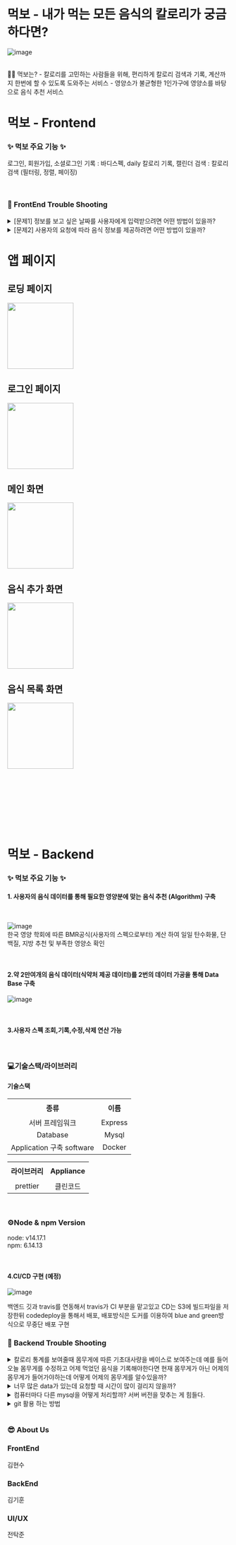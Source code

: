 # **먹보**  - 내가 먹는 모든 음식의 칼로리가 궁금하다면?

![image](https://user-images.githubusercontent.com/91061890/173198303-8abb284a-6603-4647-a55c-48a04464f169.png)
  
</br>
🧚‍♀️ 먹보는?
- 칼로리를 고민하는 사람들을 위해, 편리하게 칼로리 검색과 기록, 계산까지 한번에 할 수 있도록 도와주는 서비스
- 영양소가 불균형한 1인가구에 영양소를 바탕으로 음식 추천 서비스
</br>

# 먹보 - Frontend
### &#10024; 먹보 주요 기능 &#10024;
로그인, 회원가입, 소셜로그인
기록 : 바디스펙, daily 칼로리 기록, 캘린더
검색 : 칼로리 검색 (필터링, 정렬, 페이징)

</br>

### &#127919; FrontEnd Trouble Shooting
  
  
<details>
<summary>[문제1] 정보를 보고 싶은 날짜를 사용자에게 입력받으려면 어떤 방법이 있을까?</summary>
<div markdown="1">       

  </br>[해결1] 1-12월에 해당하는 버튼과 1-31일에 해당하는 버튼을 만들어 각각 스크롤뷰에 넣고 사용자가 원하는 월, 일을 선택할 수 있게 하자.
  </br>[문제1-1] 버튼들이 너무 많아지고 해당 버튼에 각각 이벤트를 정의하기 위한 코드들이 과도하게 사용 됨
  </br>[문제1-2]다른 액티비티로 날짜 데이터를 넘겨줄 때, 형식을 각각 맞춰야 하는 문제가 있음
  </br>[해결1-1, 1-2] 위 문제를 해결하기 위해 캘린더뷰를 사용 → 캘린더뷰를 통해 사용자에게 날짜를 입력받고, 년/월/일을 각각의 변수에 담아서 사용함으로 문제 해결
  
</div>
</details>

<details>
<summary>[문제2] 사용자의 요청에 따라 음식 정보를 제공하려면 어떤 방법이 있을까?</summary>
<div markdown="1">       

  </br>[문제2-1] 기술적 문제
  </br>[해결2-1] BufferedReader, InputStreamReader, java.net.URL을 사용해서 공공데이터를 받아 오자
  </br>[문제2-1-1] 데이터를 받아와 사용할 수 있지만 DB에 정보를 적재하고자 할때 사용할 수 없음
  </br></br>DB에 사용자의 정보 및 응답을 적재할 수 없을까?
  </br>[해결2-1-1] Retrofit을 통해 서버와 GET, POST, PATCH, DELETE로 연결하여 데이터를 주고 받을 수 있도록 수정
  </br>
  </br>[문제2-2] 서버적 문제
  </br>[해결2-2] 공공데이터를 받아오자
  </br>[문제2-2-1] 식품의약품안전처 공공데이터 서버에 요청 시, 응답까지 과도한 시간이 소요 됨
  </br></br>같은 데이터를 더 빨리 받아올 수 없을까?
  </br>[해결2-2-1] 공공데이터 포털에서 같은 데이터를 제공함(식품의약품안전처 대비 1/10이하 수준으로 빠른 응답이 가능함)
  </br>[문제2-2-2] 서버 상황에 따라 응답시간의 표준편차가 커서 사용자에게 실시간으로 피드백을 줄 수 없는 문제가 생김
  </br></br>공공데이터 포털 서버 상황에 구애받지 않고 데이터를 실시간으로 제공할 수 없을까?
  </br>[해결2-2-2] 필요한 데이터를 DB에 정규화 시켜 사용함으로써 사용자에게 실시간 피드백 가능
  
</div>
</details>

# 앱 페이지

## 로딩 페이지
<img width="150" src="https://user-images.githubusercontent.com/91061890/173192506-8be6c84b-57dd-4cf0-9e33-5338efbf8ee6.png"></img>

## 로그인 페이지

<img width="150" src="https://user-images.githubusercontent.com/91061890/173192491-a02d9803-7453-4bce-add6-8d22a1579d58.png"></img>

## 메인 화면
<img width="150" src="https://user-images.githubusercontent.com/91061890/173192522-28d6d842-7474-4843-aab5-068f637c543e.png"></img>

## 음식 추가 화면
<img width="150" src="https://user-images.githubusercontent.com/91061890/173192530-95f92800-4020-42e7-9556-dffeaaa88b0c.png"></img>

## 음식 목록 화면
<img width="150" src="http://user-images.githubusercontent.com/91061890/173192548-85249d65-96c5-4165-8895-bdacf2758604.png"></img>



</br></br></br></br></br></br></br>

# 먹보 - Backend

### &#10024; 먹보 주요 기능 &#10024;
#### 1. 사용자의 음식 데이터를 통해 필요한 영양분에 맞는 음식 추천 (Algorithm) 구축

</br>

![image](https://user-images.githubusercontent.com/91061890/172547686-f17daff9-fd98-4e73-a158-e09fc579df59.png)
<br>한국 영양 학회에 따른 BMR공식(사용자의 스펙으로부터) 계산 하여 일일 탄수화물, 단백질, 지방 추천 및 부족한 영양소 확인

</br>


#### 2.약 2만여개의 음식 데이터(식약처 제공 데이터)를 2번의 데이터 가공을 통해 Data Base 구축
![image](https://user-images.githubusercontent.com/91061890/172547193-27c289df-8927-4798-a699-8af654cc5cbf.png)


</br>


#### 3.사용자 스펙 조회,기록,수정,삭제 연산 가능



</br>

### &#128187;기술스택/라이브러리
#### 기술스택
<table width = "200" style="text-align:center;" >
  <tr>
    <th height = "40"> 종류</th>
    <th height = "40">이름</th>

  </tr>
  <tr>
    <td>서버 프레임워크</td>
    <td>Express</td>
  </tr>
  <tr>
    <td >Database</td>
    <td>Mysql</td>
  </tr>
  <tr>
    <td >Application 구축 software</td>
    <td>Docker</td>
  </tr>
  
  <table width = "200" style="text-align:center;" >
  <tr>
    <th height = "40">라이브러리</th>
    <th height = "40">Appliance</th>
    <tr>
    <td>prettier</td>
    <td> 클린코드 </td>
  </tr>
  </table>
  
  
</br>




### ⚙Node & npm Version
node: v14.17.1  
npm: 6.14.13  
  
  
</br>

#### 4.CI/CD 구현 (예정)
![image](https://user-images.githubusercontent.com/91061890/173294436-52f23ecd-ff42-4ef6-9549-43dd668a9d10.png)

백엔드 깃과 travis를 연동해서 travis가 CI 부분을 맡고있고 CD는 S3에 빌드파일을 저장한뒤 codedeploy을 통해서 배포, 배포방식은 도커를 이용하여 blue and green방식으로 무중단 배포 구현


### &#127919; Backend Trouble Shooting
  
  
<details>
<summary>칼로리 통계를 보여줄때 몸무게에 따른 기초대사량을 베이스로 보여주는데 예를 들어 오늘 몸무게를 수정하고 어제 먹었던 음식을 기록해야한다면 현재 몸무게가 아닌 어제의 몸무게가 들어가야하는데 어떻게 어제의 몸무게를 알수있을까?</summary>
<div markdown="1">       

  </br>몸무게를 수정할때마다 수정한 날짜와 몸무게를 같이 저장을 하자.
  
</div>
</details>

<details>
<summary>너무 많은 data가 있는데 요청할 때 시간이 많이 걸리지 않을까?</summary>
<div markdown="1">       

  </br>첫번째로 Database를 OpenApi를 통해서 받아서 정규화 한다(사용)
  </br>
  두번째로 data를 openapi해서 전체를 받아서 정규화를 한다.
  -> 첫번째 방법이 효율적이다. 애초에 받을 때 조건을 걸어서 받는다 
 
  
  
</div>
</details>

<details>
<summary>컴퓨터마다 다른 mysql을 어떻게 처리할까? 서버 버전을 맞추는 게 힘들다.</summary>
<div markdown="1">       

  </br>Docker를 사용하여 mysql container를 받아서 어느 컴퓨터에서 개발 가상환경을 받아서 실행한다.
  
  
</div>
</details>

<details>
<summary>git 활용 하는 방법</summary>
<div markdown="1">       

  </br>(https://techblog.woowahan.com/2553/)
  
  
</div>
</details>



</br>

### &#128526; About Us

### FrontEnd
김현수

### BackEnd
김기훈

### UI/UX
전탁준





  

    

